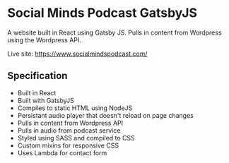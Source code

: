 # Social Minds Podcast GatsbyJS

A website built in React using Gatsby JS. Pulls in content from Wordpress using the Wordpress API.

Live site: https://www.socialmindspodcast.com/

## Specification

- Built in React
- Built with GatsbyJS
- Compiles to static HTML using NodeJS
- Persistant audio player that doesn't reload on page changes
- Pulls in content from Wordpress API
- Pulls in audio from podcast service
- Styled using SASS and compiled to CSS
- Custom mixins for responsive CSS
- Uses Lambda for contact form
